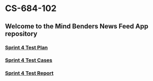 # CS-684-102
## Welcome to the Mind Benders News Feed App repository 

### [Sprint 4 Test Plan](Sprint-4-Test-Plan.md)

### [Sprint 4 Test Cases](Sprint-4-Test-cases.md)

### [Sprint 4 Test Report](Sprint-4-Test-Report.md)
